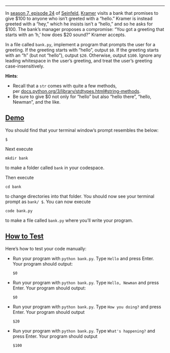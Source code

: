 ___

In [season 7, episode 24](https://en.wikipedia.org/wiki/The_Invitations) of [Seinfeld](https://en.wikipedia.org/wiki/Seinfeld), [Kramer](https://en.wikipedia.org/wiki/Cosmo_Kramer) visits a bank that promises to give $100 to anyone who isn’t greeted with a “hello.” Kramer is instead greeted with a “hey,” which he insists isn’t a “hello,” and so he asks for $100. The bank’s manager proposes a compromise: “You got a greeting that starts with an ‘h,’ how does $20 sound?” Kramer accepts.

In a file called `bank.py`, implement a program that prompts the user for a greeting. If the greeting starts with “hello”, output `$0`. If the greeting starts with an “h” (but not “hello”), output `$20`. Otherwise, output `$100`. Ignore any leading whitespace in the user’s greeting, and treat the user’s greeting case-insensitively.

**Hints**:
- Recall that a `str` comes with quite a few methods, per [docs.python.org/3/library/stdtypes.html#string-methods](https://docs.python.org/3/library/stdtypes.html#string-methods).
- Be sure to give $0 not only for “hello” but also “hello there”, “hello, Newman”, and the like.
## [Demo](https://cs50.harvard.edu/python/2022/psets/1/bank/#demo)

You should find that your terminal window’s prompt resembles the below:

```
$
```

Next execute

```
mkdir bank
```

to make a folder called `bank` in your codespace.

Then execute

```
cd bank
```

to change directories into that folder. You should now see your terminal prompt as `bank/ $`. You can now execute

```
code bank.py
```

to make a file called `bank.py` where you’ll write your program.

## [How to Test](https://cs50.harvard.edu/python/2022/psets/1/bank/#how-to-test)

Here’s how to test your code manually:

- Run your program with `python bank.py`. Type `Hello` and press Enter. Your program should output:
    
    ```
    $0 
    ```
    
- Run your program with `python bank.py`. Type `Hello, Newman` and press Enter. Your program should output:
    
    ```
    $0
    ```
    
- Run your program with `python bank.py`. Type `How you doing?` and press Enter. Your program should output
    
    ```
    $20
    ```
    
- Run your program with `python bank.py`. Type `What's happening?` and press Enter. Your program should output
    
    ```
    $100
    ```
    
